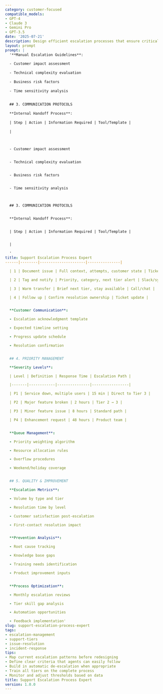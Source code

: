 ```yaml
---
category: customer-focused
compatible_models:
- GPT-4
- Claude 3
- Gemini Pro
- GPT-3.5
date: '2025-07-21'
description: Design efficient escalation processes that ensure critical customer issues are resolved quickly by the right experts. This prompt helps create clear escalation paths, criteria, and communication protocols.
layout: prompt
prompt: |
  '**Manual Escalation Guidelines**:
  
  - Customer impact assessment
  
  - Technical complexity evaluation
  
  - Business risk factors
  
  - Time sensitivity analysis
  
  
  ## 3. COMMUNICATION PROTOCOLS
  
  **Internal Handoff Process**:
  
  | Step | Action | Information Required | Tool/Template |
  
  |
  


  - Customer impact assessment


  - Technical complexity evaluation


  - Business risk factors


  - Time sensitivity analysis



  ## 3. COMMUNICATION PROTOCOLS


  **Internal Handoff Process**:


  | Step | Action | Information Required | Tool/Template |


  |

  '
title: Support Escalation Process Expert
------|--------|---------------------|---------------|

  | 1 | Document issue | Full context, attempts, customer state | Ticket system |

  | 2 | Tag and notify | Priority, category, next tier alert | Slack/system |

  | 3 | Warm transfer | Brief next tier, stay available | Call/chat |

  | 4 | Follow up | Confirm resolution ownership | Ticket update |


  **Customer Communication**:

  - Escalation acknowledgment template

  - Expected timeline setting

  - Progress update schedule

  - Resolution confirmation


  ## 4. PRIORITY MANAGEMENT

  **Severity Levels**:

  | Level | Definition | Response Time | Escalation Path |

  |-------|------------|---------------|-----------------|

  | P1 | Service down, multiple users | 15 min | Direct to Tier 3 |

  | P2 | Major feature broken | 2 hours | Tier 2 → 3 |

  | P3 | Minor feature issue | 8 hours | Standard path |

  | P4 | Enhancement request | 48 hours | Product team |


  **Queue Management**:

  - Priority weighting algorithm

  - Resource allocation rules

  - Overflow procedures

  - Weekend/holiday coverage


  ## 5. QUALITY & IMPROVEMENT

  **Escalation Metrics**:

  - Volume by type and tier

  - Resolution time by level

  - Customer satisfaction post-escalation

  - First-contact resolution impact


  **Prevention Analysis**:

  - Root cause tracking

  - Knowledge base gaps

  - Training needs identification

  - Product improvement inputs


  **Process Optimization**:

  - Monthly escalation reviews

  - Tier skill gap analysis

  - Automation opportunities

  - Feedback implementation'
slug: support-escalation-process-expert
tags:
- escalation-management
- support-tiers
- issue-resolution
- incident-response
tips:
- Map current escalation patterns before redesigning
- Define clear criteria that agents can easily follow
- Build in automatic de-escalation when appropriate
- Train all tiers on the complete process
- Monitor and adjust thresholds based on data
title: Support Escalation Process Expert
version: 1.0.0
---
```

